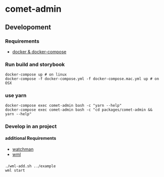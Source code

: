 # comet-admin

## Developoment

### Requirements

-   [docker & docker-compose](https://docs.docker.com/compose/)

### Run build and storybook

    docker-compose up # on linux
    docker-compose -f docker-compose.yml -f docker-compose.mac.yml up # on OSX

### use yarn

    docker-compose exec comet-admin bash -c "yarn --help"
    docker-compose exec comet-admin bash -c "cd packages/comet-admin && yarn --help"

### Develop in an project

#### additional Requirements

-   [watchman](https://facebook.github.io/watchman/)
-   [wml](https://github.com/wix/wml)

###

    ./wml-add.sh ../example
    wml start
